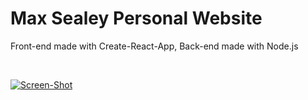 # Max Sealey Personal Website

Front-end made with Create-React-App, Back-end made with Node.js

<br/>

[![Screen-Shot](https://i.postimg.cc/bYTk4cVc/Screen-Shot-2022-06-18-at-3-04-07-PM.png)](https://postimg.cc/K411gVyJ)